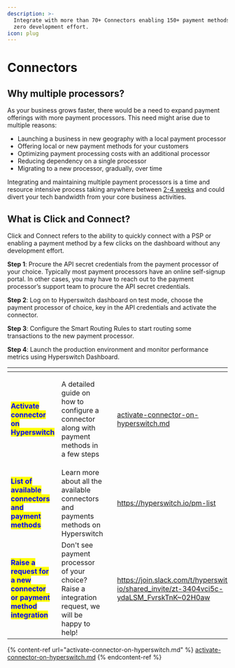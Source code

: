 ```yaml
---
description: >-
  Integrate with more than 70+ Connectors enabling 150+ payment methods with
  zero development effort.
icon: plug
---
```


# Connectors

## Why multiple processors?

As your business grows faster, there would be a need to expand payment offerings with more payment processors. This need might arise due to multiple reasons:

* Launching a business in new geography with a local payment processor
* Offering local or new payment methods for your customers
* Optimizing payment processing costs with an additional processor
* Reducing dependency on a single processor
* Migrating to a new processor, gradually, over time&#x20;

Integrating and maintaining multiple payment processors is a time and resource intensive process taking anywhere between [2-4 weeks](https://hyperswitch.io/blog/part-1-5-payment-challenges-for-vertical-saas-businesses)  and could divert your tech bandwidth from your core business activities.

## What is Click and Connect?

Click and Connect refers to the ability to quickly connect with a PSP or enabling a payment method by a few clicks on the dashboard without any development effort.&#x20;

**Step 1**: Procure the API secret credentials from the payment processor of your choice. Typically most payment processors have an online self-signup portal. In other cases, you may have to reach out to the payment processor’s support team to procure the API secret credentials.

**Step 2**: Log on to Hyperswitch dashboard on test mode, choose the payment processor of choice, key in the API credentials and activate the connector.

**Step 3**: Configure the Smart Routing Rules to start routing some transactions to the new payment processor.

**Step 4**: Launch the production environment and monitor performance metrics using Hyperswitch Dashboard.

<table data-view="cards"><thead><tr><th></th><th></th><th data-hidden></th><th data-hidden data-card-target data-type="content-ref"></th><th data-hidden data-card-cover data-type="files"></th></tr></thead><tbody><tr><td><mark style="color:blue;"><strong>Activate connector on Hyperswitch</strong></mark></td><td><p></p><p>A detailed guide on how to configure a connector along with payment methods in a few steps </p></td><td></td><td><a href="activate-connector-on-hyperswitch.md">activate-connector-on-hyperswitch.md</a></td><td></td></tr><tr><td><mark style="color:blue;"><strong>List of available connectors and payment methods</strong></mark></td><td>Learn more about all the available connectors and payments methods on Hyperswitch</td><td></td><td><a href="https://hyperswitch.io/pm-list">https://hyperswitch.io/pm-list</a></td><td></td></tr><tr><td><mark style="color:blue;"><strong>Raise a request for a new connector or payment method integration</strong></mark></td><td>Don't see payment processor of your choice? Raise a integration request, we will be happy to help!</td><td></td><td><a href="https://join.slack.com/t/hyperswitch-io/shared_invite/zt-3404vci5c-ydaLSM_FvrskTnK~02H0aw">https://join.slack.com/t/hyperswitch-io/shared_invite/zt-3404vci5c-ydaLSM_FvrskTnK~02H0aw</a></td><td></td></tr></tbody></table>

{% content-ref url="activate-connector-on-hyperswitch.md" %}
[activate-connector-on-hyperswitch.md](activate-connector-on-hyperswitch.md)
{% endcontent-ref %}
